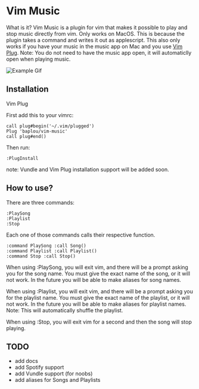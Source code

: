# Vim Music

What is it? Vim Music is a plugin for vim that makes it possible to play and stop music directly from vim.
Only works on MacOS. This is because the plugin takes a command and writes it out as applescript. This also
only works if you have your music in the music app on Mac and you use [Vim Plug](https://github.com/junegunn/vim-plug). Note: You do not need to have the music app open, it will automaticlly open when playing music.

![Example Gif](https://www.github.com/baplou/vim-music/blob/master/markup/main.gif?raw=true)

## Installation
Vim Plug

First add this to your vimrc:
```
call plug#begin('~/.vim/plugged')
Plug 'baplou/vim-music'
call plug#end()
```

Then run:
```
:PlugInstall
```

note: Vundle and Vim Plug installation support will be added soon.

## How to use?
There are three commands:
```
:PlaySong
:Playlist
:Stop
```

Each one of those commands calls their respective function.
```vim
:command PlaySong :call Song()
:command Playlist :call Playlist()
:command Stop :call Stop()
```

When using :PlaySong, you will exit vim, and there will be a prompt asking you for the song name.
You must give the exact name of the song, or it will not work. In the future you will be able to 
make aliases for song names.

When using :Playlist, you will exit vim, and there will be a prompt asking you for the playlist name.
You must give the exact name of the playlist, or it will not work. In the future you will be able to 
make aliases for playlist names. Note: This will automatically shuffle the playlist.

When using :Stop, you will exit vim for a second and then the song will stop playing.

TODO
----
* add docs
* add Spotify support
* add Vundle support (for noobs)
* add aliases for Songs and Playlists
